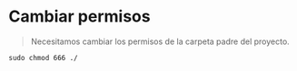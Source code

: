 # Cambiar permisos
> Necesitamos cambiar los permisos de la carpeta padre del proyecto.
```
sudo chmod 666 ./
```